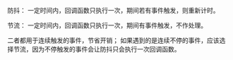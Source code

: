 防抖：
一定时间内，回调函数只执行一次，期间若有事件触发，则重新计时。

节流：
一定时间内，回调函数只执行一次，期间有事件触发，不作处理。

二者都用于连续触发的事件，节省开销；
如果遇到的是连续不停的事件，应该选择节流，因为不停触发的事件会让防抖只会执行一次回调函数。

